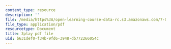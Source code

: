 ```yaml
---
content_type: resource
description: ''
file: /media/https%3A/open-learning-course-data-rc.s3.amazonaws.com/7-01sc-fundamentals-of-biology-fall-2011/b631def0f34b9fd63948db772266054c_htYyCEdc8B4.pdf
file_type: application/pdf
resourcetype: Document
title: 3play pdf file
uid: b631def0-f34b-9fd6-3948-db772266054c
---
```

